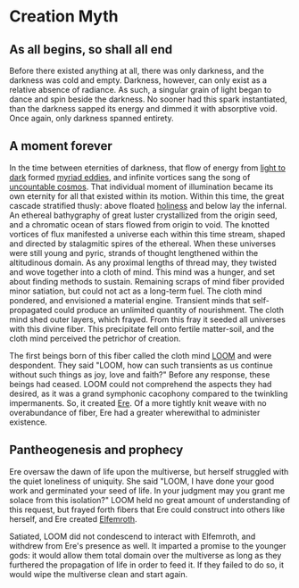 # Creation Myth

## As all begins, so shall all end

Before there existed anything at all, there was only darkness, and the darkness was cold and empty. Darkness, however, can only exist as a relative absence of radiance. As such, a singular grain of light began to dance and spin beside the darkness. No sooner had this spark instantiated, than the darkness sapped its energy and dimmed it with absorptive void. Once again, only darkness spanned entirety.

## A moment forever

In the time between eternities of darkness, that flow of energy from [light to dark](multiverse-structure.md#the-origin-and-the-void) formed [myriad eddies](multiverse-structure.md#flux), and infinite vortices sang the song of [uncountable cosmos](multiverse-structure.md#conduits). That individual moment of illumination became its own eternity for all that existed within its motion. Within this time, the great cascade stratified thusly: above floated [holiness](multiverse-structure.md#the-divine-realm) and below lay the infernal. An ethereal bathygraphy of great luster crystallized from the origin seed, and a chromatic ocean of stars flowed from origin to void. The knotted vortices of flux manifested a universe each within this time stream, shaped and directed by stalagmitic spires of the ethereal. When these universes were still young and pyric, strands of thought lengthened within the altitudinous domain. As any proximal lengths of thread may, they twisted and wove together into a cloth of mind. This mind was a hunger, and set about finding methods to sustain. Remaining scraps of mind fiber provided minor satiation, but could not act as a long-term fuel. The cloth mind pondered, and envisioned a material engine. Transient minds that self-propagated could produce an unlimited quantity of nourishment. The cloth mind shed outer layers, which frayed. From this fray it seeded all universes with this divine fiber. This precipitate fell onto fertile matter-soil, and the cloth mind perceived the petrichor of creation.

The first beings born of this fiber called the cloth mind [LOOM](../deities/loom.md) and were despondent. They said "LOOM, how can such transients as us continue without such things as joy, love and faith?" Before any response, these beings had ceased. LOOM could not comprehend the aspects they had desired, as it was a grand symphonic cacophony compared to the twinkling impermanents. So, it created [Ere](../deities/ere.md). Of a more tightly knit weave with no overabundance of fiber, Ere had a greater wherewithal to administer existence.

## Pantheogenesis and prophecy

Ere oversaw the dawn of life upon the multiverse, but herself struggled with the quiet loneliness of uniquity. She said "LOOM, I have done your good work and germinated your seed of life. In your judgment may you grant me solace from this isolation?" LOOM held no great amount of understanding of this request, but frayed forth fibers that Ere could construct into others like herself, and Ere created [Elfemroth](../deities/elfemroth.md).

Satiated, LOOM did not condescend to interact with Elfemroth, and withdrew from Ere's presence as well. It imparted a promise to the younger gods: it would allow them total domain over the multiverse as long as they furthered the propagation of life in order to feed it. If they failed to do so, it would wipe the multiverse clean and start again.